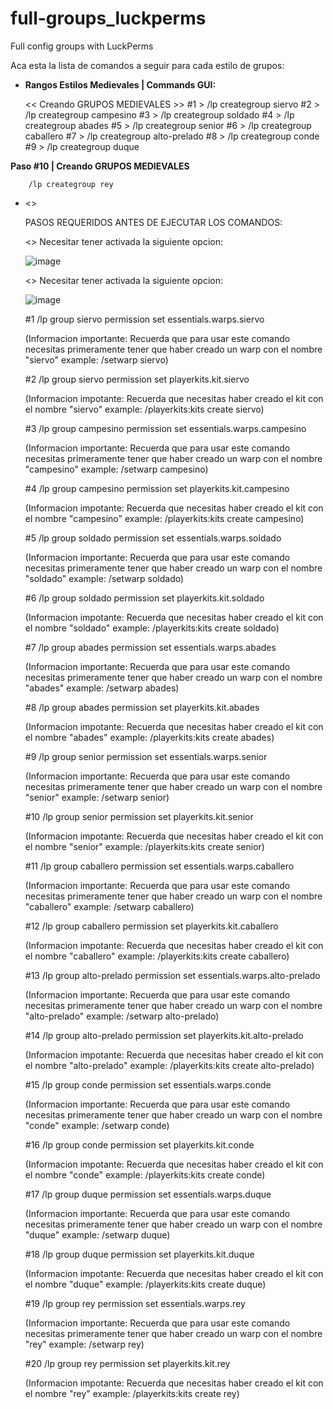 # full-groups_luckperms
Full config groups with LuckPerms

Aca esta la lista de comandos a seguir para cada estilo de grupos:

  - **Rangos Estilos Medievales | Commands GUI:**


    << Creando GRUPOS MEDIEVALES >>
    #1 > /lp creategroup siervo
    #2 > /lp creategroup campesino
    #3 > /lp creategroup soldado
    #4 > /lp creategroup abades
    #5 > /lp creategroup senior
    #6 > /lp creategroup caballero
    #7 > /lp creategroup alto-prelado
    #8 > /lp creategroup conde
    #9 > /lp creategroup duque

**Paso #10 | Creando GRUPOS MEDIEVALES**    
```
    /lp creategroup rey
```
-
    <<Asignando PERMISOS PARA LOS RANGOS>>

    PASOS REQUERIDOS ANTES DE EJECUTAR LOS COMANDOS:
    
    <<PlayerKits2 ACTIVANDO REQUERIMIENTO DE PERMISOS>>
    Necesitar tener activada la siguiente opcion:

    ![image](https://github.com/estefanogomez231/full-groups_luckperms/assets/121652407/73c469ba-9317-41b0-acd9-dc531659272d)





    <<EssentialsX ACTIVANDO REQUERIMIENTO DE PERMISOS>>
    Necesitar tener activada la siguiente opcion:

    ![image](https://github.com/estefanogomez231/full-groups_luckperms/assets/121652407/709fa689-de84-452b-87de-0415e4321520)

    



    #1 /lp group siervo permission set essentials.warps.siervo

    (Informacion importante: Recuerda que para usar este comando necesitas primeramente tener
    que haber creado un warp con el nombre "siervo" example: /setwarp siervo)


    #2 /lp group siervo permission set playerkits.kit.siervo

    (Informacion impotante: Recuerda que necesitas haber creado el kit con el nombre "siervo"
    example: /playerkits:kits create siervo)


    #3 /lp group campesino permission set essentials.warps.campesino
    
    (Informacion importante: Recuerda que para usar este comando necesitas primeramente tener que 
    haber creado un warp con el nombre "campesino" example: /setwarp campesino)


    #4 /lp group campesino permission set playerkits.kit.campesino

    (Informacion impotante: Recuerda que necesitas haber creado el kit con el nombre "campesino"
    example: /playerkits:kits create campesino)


    #5 /lp group soldado permission set essentials.warps.soldado

    (Informacion importante: Recuerda que para usar este comando necesitas primeramente tener que 
    haber creado un warp con el nombre "soldado" example: /setwarp soldado)


    #6 /lp group soldado permission set playerkits.kit.soldado

    (Informacion impotante: Recuerda que necesitas haber creado el kit con el nombre "soldado"
    example: /playerkits:kits create soldado)


    #7 /lp group abades permission set essentials.warps.abades

    (Informacion importante: Recuerda que para usar este comando necesitas primeramente tener que 
    haber creado un warp con el nombre "abades" example: /setwarp abades)


    #8 /lp group abades permission set playerkits.kit.abades

    (Informacion impotante: Recuerda que necesitas haber creado el kit con el nombre "abades"
    example: /playerkits:kits create abades)


    #9 /lp group senior permission set essentials.warps.senior

    (Informacion importante: Recuerda que para usar este comando necesitas primeramente tener que 
    haber creado un warp con el nombre "senior" example: /setwarp senior)


    #10 /lp group senior permission set playerkits.kit.senior

    (Informacion impotante: Recuerda que necesitas haber creado el kit con el nombre "senior"
    example: /playerkits:kits create senior)


    #11 /lp group caballero permission set essentials.warps.caballero

    (Informacion importante: Recuerda que para usar este comando necesitas primeramente tener que 
    haber creado un warp con el nombre "caballero" example: /setwarp caballero)


    #12 /lp group caballero permission set playerkits.kit.caballero

    (Informacion impotante: Recuerda que necesitas haber creado el kit con el nombre "caballero"
    example: /playerkits:kits create caballero)

    #13 /lp group alto-prelado permission set essentials.warps.alto-prelado

    (Informacion importante: Recuerda que para usar este comando necesitas primeramente tener que 
    haber creado un warp con el nombre "alto-prelado" example: /setwarp alto-prelado)


    #14 /lp group alto-prelado permission set playerkits.kit.alto-prelado

    (Informacion impotante: Recuerda que necesitas haber creado el kit con el nombre "alto-prelado"
    example: /playerkits:kits create alto-prelado)


    #15 /lp group conde permission set essentials.warps.conde

    (Informacion importante: Recuerda que para usar este comando necesitas primeramente tener que 
    haber creado un warp con el nombre "conde" example: /setwarp conde)


    #16 /lp group conde permission set playerkits.kit.conde

    (Informacion impotante: Recuerda que necesitas haber creado el kit con el nombre "conde"
    example: /playerkits:kits create conde)


    #17 /lp group duque permission set essentials.warps.duque

    (Informacion importante: Recuerda que para usar este comando necesitas primeramente tener que 
    haber creado un warp con el nombre "duque" example: /setwarp duque)


    #18 /lp group duque permission set playerkits.kit.duque

    (Informacion impotante: Recuerda que necesitas haber creado el kit con el nombre "duque"
    example: /playerkits:kits create duque)


    #19 /lp group rey permission set essentials.warps.rey

    (Informacion importante: Recuerda que para usar este comando necesitas primeramente tener que 
    haber creado un warp con el nombre "rey" example: /setwarp rey)


    #20 /lp group rey permission set playerkits.kit.rey

    (Informacion impotante: Recuerda que necesitas haber creado el kit con el nombre "rey"
    example: /playerkits:kits create rey)
